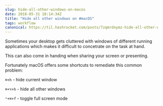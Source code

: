 ```yaml
---
slug: hide-all-other-windows-on-macos
date: 2018-05-31 18:14:34Z
title: "Hide all other windows on #macOS"
tags: workflow
canonical: https://til.hashrocket.com/posts/7zqmrdnymz-hide-all-other-windows-on-macos
---
```



Sometimes your desktop gets cluttered with windows of different running applications which makes it difficult to concetrate on the task at hand. 

This can also come in handing when sharing your screen or presenting.

Fortunately macOS offers some shortcuts to remediate this common problem:

`⌘+h` - hide current window

`⌘+⌥+h` - hide all other windows

`⌃+⌘+f` - toggle full screen mode
